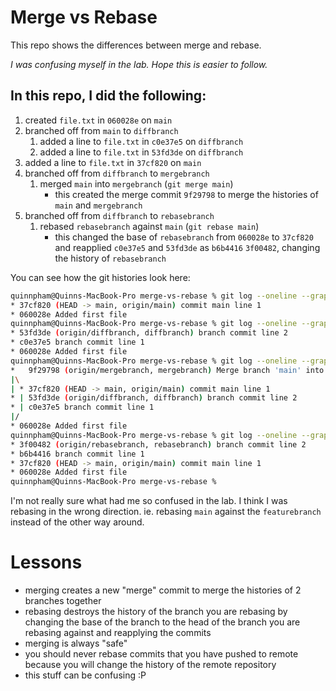 # Merge vs Rebase

This repo shows the differences between merge and rebase.

*I was confusing myself in the lab. Hope this is easier to follow.*

## In this repo, I did the following:

1. created `file.txt` in `060028e` on `main`
1. branched off from `main` to `diffbranch`
   1. added a line to `file.txt` in `c0e37e5` on `diffbranch`
   1. added a line to `file.txt` in `53fd3de` on `diffbranch`
1. added a line to `file.txt` in `37cf820` on `main`
1. branched off from `diffbranch` to `mergebranch`
   1. merged `main` into `mergebranch` (`git merge main`)
      - this created the merge commit `9f29798` to merge the histories of `main` and `mergebranch`
1. branched off from `diffbranch` to `rebasebranch`
   1. rebased `rebasebranch` against `main` (`git rebase main`)
      - this changed the base of `rebasebranch` from `060028e` to `37cf820` and reapplied `c0e37e5` and `53fd3de` as `b6b4416` `3f00482`, changing the history of `rebasebranch`

You can see how the git histories look here:

```sh
quinnpham@Quinns-MacBook-Pro merge-vs-rebase % git log --oneline --graph main
* 37cf820 (HEAD -> main, origin/main) commit main line 1
* 060028e Added first file
quinnpham@Quinns-MacBook-Pro merge-vs-rebase % git log --oneline --graph diffbranch
* 53fd3de (origin/diffbranch, diffbranch) branch commit line 2
* c0e37e5 branch commit line 1
* 060028e Added first file
quinnpham@Quinns-MacBook-Pro merge-vs-rebase % git log --oneline --graph mergebranch
*   9f29798 (origin/mergebranch, mergebranch) Merge branch 'main' into mergebranch
|\
| * 37cf820 (HEAD -> main, origin/main) commit main line 1
* | 53fd3de (origin/diffbranch, diffbranch) branch commit line 2
* | c0e37e5 branch commit line 1
|/
* 060028e Added first file
quinnpham@Quinns-MacBook-Pro merge-vs-rebase % git log --oneline --graph rebasebranch
* 3f00482 (origin/rebasebranch, rebasebranch) branch commit line 2
* b6b4416 branch commit line 1
* 37cf820 (HEAD -> main, origin/main) commit main line 1
* 060028e Added first file
quinnpham@Quinns-MacBook-Pro merge-vs-rebase %
```

I'm not really sure what had me so confused in the lab. I think I was rebasing in the wrong direction. ie. rebasing `main` against the `featurebranch` instead of the other way around.

# Lessons

- merging creates a new "merge" commit to merge the histories of 2 branches together
- rebasing destroys the history of the branch you are rebasing by changing the base of the branch to the head of the branch you are rebasing against and reapplying the commits
- merging is always "safe"
- you should never rebase commits that you have pushed to remote because you will change the history of the remote repository
- this stuff can be confusing :P
